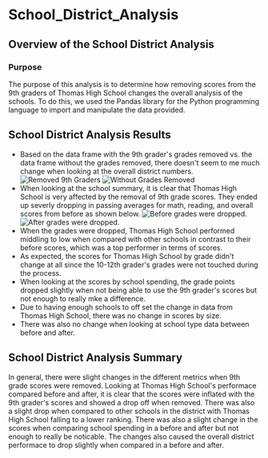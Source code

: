 # School_District_Analysis

## Overview of the School District Analysis
  
### Purpose
  The purpose of this analysis is to determine how removing scores from the 9th graders of Thomas High School changes the overall analysis of the schools.  To do this, we used the Pandas library for the Python programming language to import and manipulate the data provided.

## School District Analysis Results
- Based on the data frame with the 9th grader's grades removed vs. the data frame without the grades removed, there doesn't seem to me much change when looking at the overall district numbers.
![Removed 9th Graders](https://user-images.githubusercontent.com/46801182/177898542-9b8fd93c-6507-4a93-85ca-3685dbf30b2c.png)
![Without Grades Removed](https://user-images.githubusercontent.com/46801182/177898751-644c9c10-ea97-4288-b3fe-aec8eab5613e.png)
- When looking at the school summary, it is clear that Thomas High School is very affected by the removal of 9th grade scores. They ended up severly dropping in passing averages for math, reading, and overall scores from before as shown below.
![Before grades were dropped.](https://user-images.githubusercontent.com/46801182/177899362-29c8323c-22f3-4e0b-9f13-44b683c86427.png)
![After grades were dropped.](https://user-images.githubusercontent.com/46801182/177899418-f61829a3-0940-401b-bc99-90f0a3f53cb3.png)
- When the grades were dropped, Thomas High School performed middling to low when compared with other schools in contrast to their before scores, which was a top performer in terms of scores.
- As expected, the scores for Thomas High School by grade didn't change at all since the 10-12th grader's grades were not touched during the process.
- When looking at the scores by school spending, the grade points dropped slightly when not being able to use the 9th grader's scores but not enough to really mke a difference.
- Due to having enough schools to off set the change in data from Thomas High School, there was no change in scores by size.
- There was also no change when looking at school type data between before and after.

## School District Analysis Summary
 In general, there were slight changes in the different metrics when 9th grade scores were removed.  Looking at Thomas High School's performace compared before and after, it is clear that the scores were inflated with the 9th grader's scores and showed a drop off when removed.  There was also a slight drop when compared to other schools in the district with Thomas High School falling to a lower ranking.  There was also a slight change in the scores when comparing school spending in a before and after but not enough to really be noticable.  The changes also caused the overall district performace to drop slightly when compared in a before and after.
